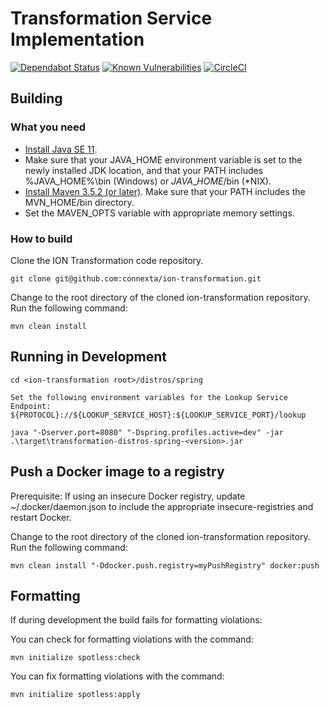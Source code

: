 # Transformation Service Implementation
[![Dependabot Status](https://api.dependabot.com/badges/status?host=github&repo=connexta/ion-transformation)](https://dependabot.com)
[![Known Vulnerabilities](https://snyk.io//test/github/connexta/ion-transformation/badge.svg)](https://snyk.io//test/github/connexta/ion-transformation)
[![CircleCI](https://circleci.com/gh/connexta/ion-transformation.svg?style=svg)](https://circleci.com/gh/connexta/ion-transformation)
## Building
### What you need ###
* [Install Java SE 11](https://jdk.java.net/java-se-ri/11).
* Make sure that your JAVA\_HOME environment variable is set to the newly installed JDK location, and that your PATH includes %JAVA\_HOME%\bin (Windows) or $JAVA\_HOME$/bin (\*NIX).
* [Install Maven 3.5.2 \(or later\)](http://maven.apache.org/download.html). Make sure that your PATH includes the MVN\_HOME/bin directory.
* Set the MAVEN_OPTS variable with appropriate memory settings.

### How to build ###
Clone the ION Transformation code repository.

```
git clone git@github.com:connexta/ion-transformation.git
```

Change to the root directory of the cloned ion-transformation repository. Run the following command:

```
mvn clean install
```

## Running in Development

```
cd <ion-transformation root>/distros/spring
```

```
Set the following environment variables for the Lookup Service Endpoint:
${PROTOCOL}://${LOOKUP_SERVICE_HOST}:${LOOKUP_SERVICE_PORT}/lookup
```

```
java "-Dserver.port=8080" "-Dspring.profiles.active=dev" -jar .\target\transformation-distros-spring-<version>.jar
```

## Push a Docker image to a registry

Prerequisite: If using an insecure Docker registry, update ~/.docker/daemon.json to include the appropriate
              insecure-registries and restart Docker.

Change to the root directory of the cloned ion-transformation repository. Run the following command:

```
mvn clean install "-Ddocker.push.registry=myPushRegistry" docker:push
```

## Formatting
If during development the build fails for formatting violations:

You can check for formatting violations with the command:

```
mvn initialize spotless:check
```

You can fix formatting violations with the command:

```
mvn initialize spotless:apply
```